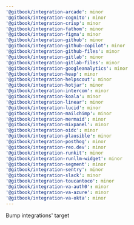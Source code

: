 ```yaml
---
'@gitbook/integration-arcade': minor
'@gitbook/integration-cognito': minor
'@gitbook/integration-crisp': minor
'@gitbook/integration-fathom': minor
'@gitbook/integration-figma': minor
'@gitbook/integration-github': minor
'@gitbook/integration-github-copilot': minor
'@gitbook/integration-github-files': minor
'@gitbook/integration-gitlab': minor
'@gitbook/integration-gitlab-files': minor
'@gitbook/integration-googleanalytics': minor
'@gitbook/integration-heap': minor
'@gitbook/integration-helpscout': minor
'@gitbook/integration-hotjar': minor
'@gitbook/integration-intercom': minor
'@gitbook/integration-koala': minor
'@gitbook/integration-linear': minor
'@gitbook/integration-lucid': minor
'@gitbook/integration-mailchimp': minor
'@gitbook/integration-mermaid': minor
'@gitbook/integration-mixpanel': minor
'@gitbook/integration-oidc': minor
'@gitbook/integration-plausible': minor
'@gitbook/integration-posthog': minor
'@gitbook/integration-reo.dev': minor
'@gitbook/integration-runkit': minor
'@gitbook/integration-runllm-widget': minor
'@gitbook/integration-segment': minor
'@gitbook/integration-sentry': minor
'@gitbook/integration-slack': minor
'@gitbook/integration-toucantoco': minor
'@gitbook/integration-va-auth0': minor
'@gitbook/integration-va-azure': minor
'@gitbook/integration-va-okta': minor
---
```


Bump integrations' target
